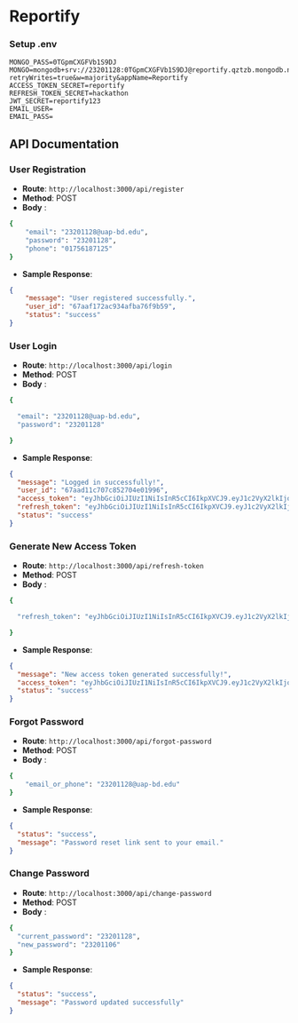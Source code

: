# Reportify

### Setup .env

```
MONGO_PASS=0TGpmCXGFVb1S9DJ
MONGO=mongodb+srv://23201128:0TGpmCXGFVb1S9DJ@reportify.qztzb.mongodb.net/?retryWrites=true&w=majority&appName=Reportify
ACCESS_TOKEN_SECRET=reportify
REFRESH_TOKEN_SECRET=hackathon
JWT_SECRET=reportify123
EMAIL_USER=
EMAIL_PASS=
```

## API Documentation

### User Registration

- **Route**: `http://localhost:3000/api/register`
- **Method**: POST
- **Body** :

```bash
{
    "email": "23201128@uap-bd.edu",
    "password": "23201128",
    "phone": "01756187125"
}
```

- **Sample Response**:

```json
{
    "message": "User registered successfully.",
    "user_id": "67aaf172ac934afba76f9b59",
    "status": "success"
}
```

### User Login

- **Route**: `http://localhost:3000/api/login`
- **Method**: POST
- **Body** :

```bash
{

  "email": "23201128@uap-bd.edu",
  "password": "23201128"

}
```

- **Sample Response**:

```json
{
  "message": "Logged in successfully!",
  "user_id": "67aad11c707c852704e01996",
  "access_token": "eyJhbGciOiJIUzI1NiIsInR5cCI6IkpXVCJ9.eyJ1c2VyX2lkIjoiNjdhYWQxMWM3MDdjODUyNzA0ZTAxOTk2IiwiZW1haWwiOiIyMzIwMTEyOEB1YXAtYmQuZWR1IiwiaWF0IjoxNzM5MjUzNTY4LCJleHAiOjE3Mzk4NTgzNjh9.3FtDHa-T9pzQmzti_6CzScQylowyzdaBOmX0PgCP4rM",
  "refresh_token": "eyJhbGciOiJIUzI1NiIsInR5cCI6IkpXVCJ9.eyJ1c2VyX2lkIjoiNjdhYWQxMWM3MDdjODUyNzA0ZTAxOTk2IiwiaWF0IjoxNzM5MjUzNTY4LCJleHAiOjE3NDE4NDU1Njh9.0V1HDBqAtAd1b3ZXVPFNU0Y2B_gdGRMPkZST58jpydA",
  "status": "success"
}
```

### Generate New Access Token

- **Route**: `http://localhost:3000/api/refresh-token`
- **Method**: POST
- **Body** :

```bash
{

  "refresh_token": "eyJhbGciOiJIUzI1NiIsInR5cCI6IkpXVCJ9.eyJ1c2VyX2lkIjoiNjdhYWQxMWM3MDdjODUyNzA0ZTAxOTk2IiwiaWF0IjoxNzM5MjUzNTY4LCJleHAiOjE3NDE4NDU1Njh9.0V1HDBqAtAd1b3ZXVPFNU0Y2B_gdGRMPkZST58jpydA"

}
```

- **Sample Response**:

```json
{
  "message": "New access token generated successfully!",
  "access_token": "eyJhbGciOiJIUzI1NiIsInR5cCI6IkpXVCJ9.eyJ1c2VyX2lkIjoiNjdhYWQxMWM3MDdjODUyNzA0ZTAxOTk2IiwiaWF0IjoxNzM5MjU1NDI5LCJleHAiOjE3Mzk4NjAyMjl9.j8v_97IFe4ar2tzsKMzYuLD960UNlg-plpYiIpwPV4Y",
  "status": "success"
}
```

### Forgot Password

- **Route**: `http://localhost:3000/api/forgot-password`
- **Method**: POST
- **Body** :

```bash
{
    "email_or_phone": "23201128@uap-bd.edu"
}
```

- **Sample Response**:

```json
{
  "status": "success",
  "message": "Password reset link sent to your email."
}
```

### Change Password

- **Route**: `http://localhost:3000/api/change-password`
- **Method**: POST
- **Body** :

```bash
{
  "current_password": "23201128",
  "new_password": "23201106"
}

```

- **Sample Response**:

```json
{
  "status": "success",
  "message": "Password updated successfully"
}
```
